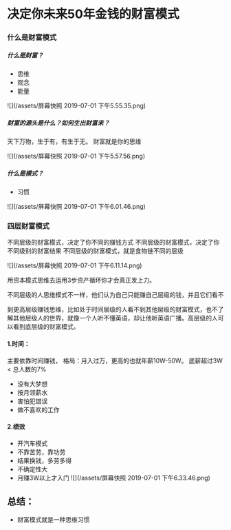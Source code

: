 # 决定你未来50年金钱的财富模式

### 什么是财富模式

##### 什么是财富？
* 思维
* 观念
* 能量

 ![](/assets/屏幕快照 2019-07-01 下午5.55.35.png)

##### 财富的源头是什么？如何生出财富来？

天下万物，生于有，有生于无。
财富就是你的思维

![](/assets/屏幕快照 2019-07-01 下午5.57.56.png)

##### 什么是模式？
* 习惯

![](/assets/屏幕快照 2019-07-01 下午6.01.46.png)

### 四层财富模式
不同层级的财富模式，决定了你不同的赚钱方式
不同层级的财富模式，决定了你不同级别的财富结果
不同层级的财富模式，就是食物链不同的层级

![](/assets/屏幕快照 2019-07-01 下午6.11.14.png)

用资本模式思维去运用3步资产循环你才会真正发上力。

不同层级的人思维模式不一样，他们认为自己只能赚自己层级的钱，并且它们看不

到更高层级赚钱思维，比如处于时间层级的人看不到其他层级的财富模式，也不了解其他层级人的世界，就像一个人听不懂英语，却让他听英语广播。高层级的人可以看到底层级的财富模式。

#### 1.时间：

主要依靠时间赚钱，
格局：月入过万，更高的也就年薪10W-50W。
底薪超过3W < 总人数的7%
* 没有大梦想
* 按月领薪水
* 害怕犯错误
* 做不喜欢的工作

#### 2.绩效
* 开汽车模式
* 不靠苦劳，靠功劳
* 结果换钱，多劳多得
* 不确定性大
* 月赚3W以上才入门
![](/assets/屏幕快照 2019-07-01 下午6.33.46.png)

## 总结：

* 财富模式就是一种思维习惯








